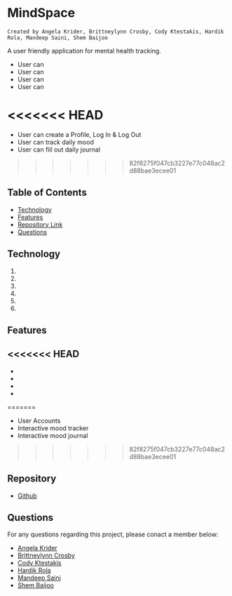 # MindSpace

    Created by Angela Krider, Brittneylynn Crosby, Cody Ktestakis, Hardik Rola, Mandeep Saini, Shem Baijoo

A user friendly application for mental health tracking.

- User can 
- User can 
- User can 
- User can 

<<<<<<< HEAD
=======
- User can create a Profile, Log In & Log Out
- User can track daily mood
- User can fill out daily journal
>>>>>>> 82f8275f047cb3227e77c048ac2d88bae3ecee01

## Table of Contents

- [Technology](#Technology)
- [Features](#Features)
- [Repository Link](#Repository)
- [Questions](#Questions)

## Technology

1. 
2. 
3. 
4. 
5. 
6. 

## Features

<<<<<<< HEAD
- 
- 
- 
- 
- 
=======
- User Accounts
- Interactive mood tracker
- Interactive mood journal
>>>>>>> 82f8275f047cb3227e77c048ac2d88bae3ecee01

## Repository

- [Github](https://github.com/brittnc/mindspace)

## Questions

For any questions regarding this project, please conact a member below:

- [Angela Krider](https://github.com/aakrider)
- [Brittneylynn Crosby](https://github.com/brittnc)
- [Cody Ktestakis](https://github.com/Cktestakis)
- [Hardik Rola](https://github.com/hrsautomation20)
- [Mandeep Saini](https://github.com/mandy2324)
- [Shem Baijoo](https://github.com/spb71)